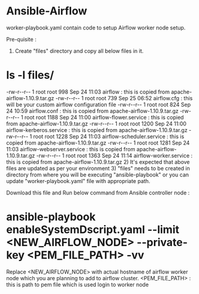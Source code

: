 # Ansible-Airflow

worker-playbook.yaml contain code to setup Airflow worker node setup. 

Pre-quisite : 
   1) Create "files" directory and copy all below files in it.
   # ls -l files/
-rw-r--r-- 1 root root  998 Sep 24 11:03 airflow   : this is copied from apache-airflow-1.10.9.tar.gz
-rw-r--r-- 1 root root  739 Sep 25 06:52 airflow.cfg : this will be your custom airflow configuration file 
-rw-r--r-- 1 root root  824 Sep 24 10:59 airflow.conf : this is copied from apache-airflow-1.10.9.tar.gz
-rw-r--r-- 1 root root 1188 Sep 24 11:00 airflow-flower.service : this is copied from apache-airflow-1.10.9.tar.gz
-rw-r--r-- 1 root root 1200 Sep 24 11:00 airflow-kerberos.service : this is copied from apache-airflow-1.10.9.tar.gz
-rw-r--r-- 1 root root 1228 Sep 24 11:03 airflow-scheduler.service : this is copied from apache-airflow-1.10.9.tar.gz
-rw-r--r-- 1 root root 1281 Sep 24 11:03 airflow-webserver.service : this is copied from apache-airflow-1.10.9.tar.gz
-rw-r--r-- 1 root root 1363 Sep 24 11:14 airflow-worker.service : this is copied from apache-airflow-1.10.9.tar.gz
  2) It's expected that above files are updated as per your environment 
  3) "files" needs to be created in directory from where you will be executing "ansible-playbook" or you can update "worker-playbook.yaml" file with appropriate path. 
    
    
Download this file and Run below command from Ansible controller node : 
# ansible-playbook enableSystemDscript.yaml   --limit <NEW_AIRFLOW_NODE> --private-key <PEM_FILE_PATH> -vv

Replace 
<NEW_AIRFLOW_NODE> with actual hostname of airflow worker node which you are planning to add to airflow cluster. 
<PEM_FILE_PATH> : this is path to pem file which is used login to worker node 

